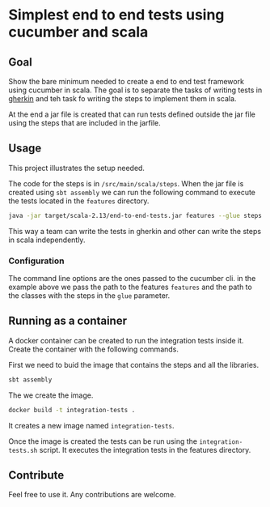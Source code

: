 # Simplest end to end tests using cucumber and scala

## Goal

Show the bare minimum needed to create a end to end test framework using cucumber in scala. The goal is to separate the tasks of writing tests in [gherkin](https://cucumber.io/docs/gherkin/) and teh task fo writing the steps to implement them in scala.

At the end a jar file is created that can run tests defined outside the jar file using the steps that are included in the jarfile.

## Usage

This project illustrates the setup needed.

The code for the steps is in `/src/main/scala/steps`. When the jar file is created using `sbt assembly` we can run the following command to execute the tests located in the `features` directory.

``` bash
java -jar target/scala-2.13/end-to-end-tests.jar features --glue steps
```

This way a team can write the tests in gherkin and other can write the steps in scala independently.

### Configuration

The command line options are the ones passed to the cucumber cli. in the example above we pass the path to the features `features` and the path to the classes with the steps in the `glue` parameter.

## Running as a container

A docker container can be created to run the integration tests inside it. Create the container with the following commands.

First we need to buid the image that contains the steps and all the libraries.

``` bash
sbt assembly
```

The we create the image.

``` bash
docker build -t integration-tests .
```

It creates a new image named `integration-tests`.

Once the image is created the tests can be run using the `integration-tests.sh` script. It executes the integration tests in the features directory.

## Contribute

Feel free to use it. Any contributions are welcome.

